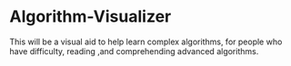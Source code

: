 # Algorithm-Visualizer
This will be a visual aid to help learn complex algorithms, for people who have difficulty, reading ,and comprehending advanced algorithms.
